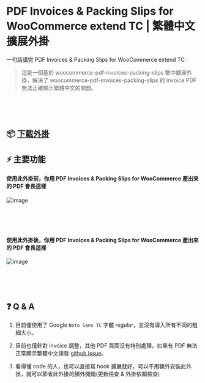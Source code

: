 # PDF Invoices & Packing Slips for WooCommerce extend TC | 繁體中文擴展外掛
一句話講完 PDF Invoices & Packing Slips for WooCommerce extend TC :

> 這是一個基於 woocommerce-pdf-invoices-packing-slips 繁中擴展外掛，解決了 woocommerce-pdf-invoices-packing-slips 的 invoice PDF 無法正確顯示繁體中文的問題。

<br><br><br>

## 📦 [下載外掛](https://github.com/j7-dev/woocommerce-pdf-invoices-packing-slips-extend-TC/releases/latest/download/woocommerce-pdf-invoices-packing-slips-extend-TC.zip)

## ⚡ 主要功能

#### 使用此外掛前，你用 PDF Invoices & Packing Slips for WooCommerce 產出來的 PDF 會長這樣

![image](https://github.com/j7-dev/woocommerce-pdf-invoices-packing-slips-extend-TC/assets/9213776/76b098a5-5813-4e77-9b24-13b338858d3e)


<br><br><br>

#### 使用此外掛後，你用 PDF Invoices & Packing Slips for WooCommerce 產出來的 PDF 會長這樣

![image](https://github.com/j7-dev/woocommerce-pdf-invoices-packing-slips-extend-TC/assets/9213776/d38d38af-2cf2-4597-b9ca-2b5a58628787)



<br><br><br>

## ❓ Q & A

1. 目前僅使用了 Google `Noto Sans TC` 字體 regular，並沒有導入所有不同的粗細大小。

2. 目前也僅針對 invoice 調整，其他 PDF 頁面沒有特別處理，如果有 PDF 無法正常顯示繁體中文請發 [github issue](https://github.com/j7-dev/woocommerce-pdf-invoices-packing-slips-extend-TC/issues)。

3. 看得懂 code 的人，也可以直接寫 hook 擴展就好，可以不用額外安裝此外掛，就可以節省此外掛的額外開銷(更新檢查 & 外掛依賴檢查)
